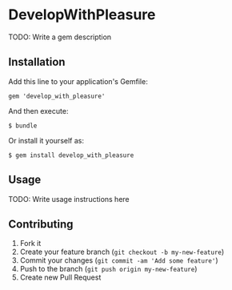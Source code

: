 # DevelopWithPleasure

TODO: Write a gem description

## Installation

Add this line to your application's Gemfile:

    gem 'develop_with_pleasure'

And then execute:

    $ bundle

Or install it yourself as:

    $ gem install develop_with_pleasure

## Usage

TODO: Write usage instructions here

## Contributing

1. Fork it
2. Create your feature branch (`git checkout -b my-new-feature`)
3. Commit your changes (`git commit -am 'Add some feature'`)
4. Push to the branch (`git push origin my-new-feature`)
5. Create new Pull Request
